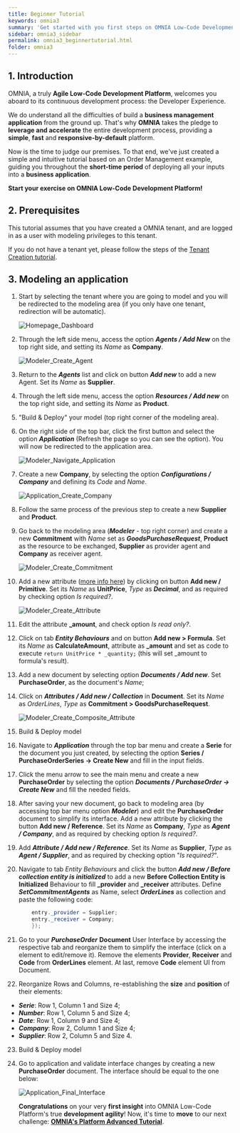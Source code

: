 ```yaml
---
title: Beginner Tutorial
keywords: omnia3
summary: 'Get started with you first steps on OMNIA Low-Code Development Platform'
sidebar: omnia3_sidebar
permalink: omnia3_beginnertutorial.html
folder: omnia3
---
```


## 1. Introduction

OMNIA, a truly **Agile Low-Code Development Platform**, welcomes you aboard to its continuous development process: the Developer Experience.

We do understand all the difficulties of build a **business management application** from the ground up. That's why **OMNIA** takes the pledge to **leverage and accelerate** the entire development process, providing a **simple**, **fast** and **responsive-by-default** platform.

Now is the time to judge our premises. To that end, we've just created a simple and intuitive tutorial based on an Order Management example, guiding you throughout the **short-time period** of deploying all your inputs into a **business application**.

**Start your exercise on OMNIA Low-Code Development Platform!**

## 2. Prerequisites

This tutorial assumes that you have created a OMNIA tenant, and are logged in as a user with modeling privileges to this tenant.

If you do not have a tenant yet, please follow the steps of the [Tenant Creation tutorial](omnia3_tenantcreation.html).

## 3. Modeling an application

1. Start by selecting the tenant where you are going to model and you will be redirected to the modeling area (if you only have one tenant, redirection will be automatic).

   ![Homepage_Dashboard](/images/tutorials/beginner/Modeler-Homepage.PNG)

2. Through the left side menu, access the option **_Agents / Add New_** on the top right side, and setting its _Name_ as **Company**.

   ![Modeler_Create_Agent](/images/tutorials/beginner/Modeler-Create-Agent.PNG)

3. Return to the **_Agents_** list and click on button **_Add new_** to add a new Agent. Set its _Name_ as **Supplier**.

4. Through the left side menu, access the option **_Resources / Add new_** on the top right side, and setting its _Name_ as **Product**.

5. "Build & Deploy" your model (top right corner of the modeling area).

6. On the right side of the top bar, click the first button and select the option **_Application_** (Refresh the page so you can see the option). You will now be redirected to the application area.

   ![Modeler_Navigate_Application](/images/tutorials/beginner/Modeler-Navigate-Application.PNG)

7. Create a new **Company**, by selecting the option **_Configurations / Company_** and defining its _Code_ and _Name_.

   ![Application_Create_Company](/images/tutorials/beginner/Application-Create-Company.PNG)

8. Follow the same process of the previous step to create a new **Supplier** and **Product**.

9. Go back to the modeling area (**_Modeler_** - top right corner) and create a new **Commitment** with _Name_ set as **_GoodsPurchaseRequest_**, **Product** as the resource to be exchanged, **Supplier** as provider agent and **Company** as receiver agent.

   ![Modeler_Create_Commitment](/images/tutorials/beginner/BeginnerTutorial-9.jpg)

10. Add a new attribute ([more info here](https://docs.omnialowcode.com/omnia3_modeler_entities.html)) by clicking on button **Add new / Primitive**. Set its _Name_ as **UnitPrice**, _Type_ as **_Decimal_**, and as required by checking option _Is required?_.

    ![Modeler_Create_Attribute](/images/tutorials/beginner/BeginnerTutorial-10.jpg)

11. Edit the attribute **\_amount**, and check option _Is read only?_.

12. Click on tab **_Entity Behaviours_** and on button **Add new > Formula**. Set its _Name_ as **CalculateAmount**, attribute as **\_amount** and set as code to execute `return UnitPrice * _quantity;` (this will set \_amount to formula's result).

13. Add a new document by selecting option **_Documents / Add new_**. Set **PurchaseOrder**, as the document's _Name_;

14. Click on **_Attributes / Add new / Collection_** in **Document**. Set its _Name_ as _OrderLines_, _Type_ as **Commitment > GoodsPurchaseRequest**.

    ![Modeler_Create_Composite_Attribute](/images/tutorials/beginner/Modeler-Create-OrderLines-Attribute.PNG)

15. Build & Deploy model

16. Navigate to **_Application_** through the top bar menu and create a **Serie** for the document you just created, by selecting the option **Series / PurchaseOrderSeries -> Create New** and fill in the input fields.

17. Click the menu arrow to see the main menu and create a new **PurchaseOrder** by selecting the option **_Documents / PurchaseOrder -> Create New_** and fill the needed fields.

18. After saving your new document, go back to modeling area (by accessing top bar menu option **_Modeler_**) and edit the **PurchaseOrder** document to simplify its interface. Add a new attribute by clicking the button **Add new / Reference**. Set its _Name_ as **Company**, _Type_ as **_Agent / Company_**, and as required by checking option _Is required?_.

19. Add **_Attribute / Add new / Reference_**. Set its _Name_ as **Supplier**, _Type_ as **_Agent / Supplier_**, and as required by checking option "_Is required?_".

20. Navigate to tab _Entity Behaviours_ and click the button **_Add new / Before collection entity is initialized_** to add a new **Before Collection Entity is Initialized** Behaviour to fill **\_provider** and **\_receiver** attributes. Define **_SetCommitmentAgents_** as Name, select **_OrderLines_** as collection and paste the following code:

    ```C#
        entry._provider = Supplier;
        entry._receiver = Company;
        });
    ```

21. Go to your **_PurchaseOrder_** **Document** User Interface by accessing the respective tab and reorganize them to simplify the interface (click on a element to edit/remove it). Remove the elements **Provider**, **Receiver** and **Code** from **OrderLines** element. At last, remove **Code** element UI from Document.

22. Reorganize Rows and Columns, re-establishing the **size** and **position** of their elements:

- **_Serie_**: Row 1, Column 1 and Size 4;
- **_Number_**: Row 1, Column 5 and Size 4;
- **_Date_**: Row 1, Column 9 and Size 4;
- **_Company_**: Row 2, Column 1 and Size 4;
- **_Supplier_**: Row 2, Column 5 and Size 4.

23. Build & Deploy model

24. Go to application and validate interface changes by creating a new **PurchaseOrder** document. The interface should be equal to the one below:

    ![Application_Final_Interface](/images/tutorials/beginner/Application-View-PurchaseOrder.PNG)


    **Congratulations** on your very **first insight** into OMNIA Low-Code Platform's true **development agility**! Now, it's time to **move** to our next challenge: [**OMNIA's Platform Advanced Tutorial**](omnia3_advancedtutorial.html).
